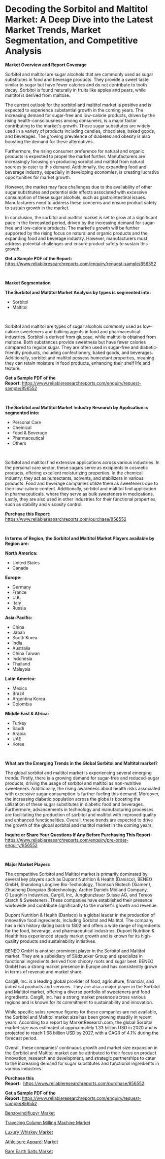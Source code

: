 <p><h1>Decoding the Sorbitol and Maltitol Market: A Deep Dive into the Latest Market Trends, Market Segmentation, and Competitive Analysis</h1></p><p><strong>Market Overview and Report Coverage</strong></p>
<p><p>Sorbitol and maltitol are sugar alcohols that are commonly used as sugar substitutes in food and beverage products. They provide a sweet taste similar to sugar but have fewer calories and do not contribute to tooth decay. Sorbitol is found naturally in fruits like apples and pears, while maltitol is derived from maltose.</p><p>The current outlook for the sorbitol and maltitol market is positive and is expected to experience substantial growth in the coming years. The increasing demand for sugar-free and low-calorie products, driven by the rising health-consciousness among consumers, is a major factor contributing to the market's growth. These sugar substitutes are widely used in a variety of products including candies, chocolates, baked goods, and beverages. The growing prevalence of diabetes and obesity is also boosting the demand for these alternatives.</p><p>Furthermore, the rising consumer preference for natural and organic products is expected to propel the market further. Manufacturers are increasingly focusing on producing sorbitol and maltitol from natural sources to cater to this demand. Additionally, the expanding food and beverage industry, especially in developing economies, is creating lucrative opportunities for market growth.</p><p>However, the market may face challenges due to the availability of other sugar substitutes and potential side effects associated with excessive consumption of these sugar alcohols, such as gastrointestinal issues. Manufacturers need to address these concerns and ensure product safety to sustain growth in the market.</p><p>In conclusion, the sorbitol and maltitol market is set to grow at a significant pace in the forecasted period, driven by the increasing demand for sugar-free and low-calorie products. The market's growth will be further supported by the rising focus on natural and organic products and the expanding food and beverage industry. However, manufacturers must address potential challenges and ensure product safety to sustain this growth.</p></p>
<p><strong>Get a Sample PDF of the Report:</strong> <a href="https://www.reliableresearchreports.com/enquiry/request-sample/856552">https://www.reliableresearchreports.com/enquiry/request-sample/856552</a></p>
<p>&nbsp;</p>
<p><strong>Market Segmentation</strong></p>
<p><strong>The Sorbitol and Maltitol Market Analysis by types is segmented into:</strong></p>
<p><ul><li>Sorbitol</li><li>Maltitol</li></ul></p>
<p>&nbsp;</p>
<p><p>Sorbitol and maltitol are types of sugar alcohols commonly used as low-calorie sweeteners and bulking agents in food and pharmaceutical industries. Sorbitol is derived from glucose, while maltitol is obtained from maltose. Both substances provide sweetness but have fewer calories compared to regular sugar. They are often used in sugar-free and diabetic-friendly products, including confectionery, baked goods, and beverages. Additionally, sorbitol and maltitol possess humectant properties, meaning they can retain moisture in food products, enhancing their shelf life and texture.</p></p>
<p><strong>Get a Sample PDF of the Report:</strong>&nbsp;<a href="https://www.reliableresearchreports.com/enquiry/request-sample/856552">https://www.reliableresearchreports.com/enquiry/request-sample/856552</a></p>
<p>&nbsp;</p>
<p><strong>The Sorbitol and Maltitol Market Industry Research by Application is segmented into:</strong></p>
<p><ul><li>Personal Care</li><li>Chemical</li><li>Food & Beverage</li><li>Pharmaceutical</li><li>Others</li></ul></p>
<p>&nbsp;</p>
<p><p>Sorbitol and maltitol find extensive applications across various industries. In the personal care sector, these sugars serve as excipients in cosmetic products, offering excellent moisturizing properties. In the chemical industry, they act as humectants, solvents, and stabilizers in various products. Food and beverage companies utilize them as sweeteners due to their low-calorie content. Additionally, sorbitol and maltitol find application in pharmaceuticals, where they serve as bulk sweeteners in medications. Lastly, they are also used in other industries for their functional properties, such as stability and viscosity control.</p></p>
<p><strong>Purchase this Report:</strong>&nbsp; <a href="https://www.reliableresearchreports.com/purchase/856552">https://www.reliableresearchreports.com/purchase/856552</a></p>
<p>&nbsp;</p>
<p><strong>In terms of Region, the Sorbitol and Maltitol Market Players available by Region are:</strong></p>
<p>
    <p> <strong> North America: </strong>
        <ul>
            <li>United States</li>
            <li>Canada</li>
        </ul>
        </p> 
    <p> <strong> Europe: </strong>
        <ul>
            <li>Germany</li>
            <li>France</li>
            <li>U.K.</li>
            <li>Italy</li>
            <li>Russia</li>
        </ul>
        </p> 
    <p> <strong> Asia-Pacific: </strong>
        <ul>
            <li>China</li>
            <li>Japan</li>
            <li>South Korea</li>
            <li>India</li>
            <li>Australia</li>
            <li>China Taiwan</li>
            <li>Indonesia</li>
            <li>Thailand</li>
            <li>Malaysia</li>
        </ul>
        </p> 
    <p> <strong> Latin America: </strong>
        <ul>
            <li>Mexico</li>
            <li>Brazil</li>
            <li>Argentina Korea</li>
            <li>Colombia</li>
        </ul>
        </p> 
    <p> <strong> Middle East & Africa: </strong>
        <ul>
            <li>Turkey</li>
            <li>Saudi</li>
            <li>Arabia</li>
            <li>UAE</li>
            <li>Korea</li>
        </ul>
    </p>
    </p>
<p>&nbsp;</p>
<p><strong>What are the Emerging Trends in the Global Sorbitol and Maltitol market?</strong></p>
<p><p>The global sorbitol and maltitol market is experiencing several emerging trends. Firstly, there is a growing demand for sugar-free and reduced-sugar products, driving the usage of sorbitol and maltitol as non-nutritive sweeteners. Additionally, the rising awareness about health risks associated with excessive sugar consumption is further fueling this demand. Moreover, the increasing diabetic population across the globe is boosting the utilization of these sugar substitutes in diabetic food and beverages. Furthermore, advancements in technology and manufacturing processes are facilitating the production of sorbitol and maltitol with improved quality and enhanced functionalities. Overall, these trends are expected to drive the growth of the global sorbitol and maltitol market in the coming years.</p></p>
<p><strong>Inquire or Share Your Questions If Any Before Purchasing This Report</strong>- <a href="https://www.reliableresearchreports.com/enquiry/pre-order-enquiry/856552">https://www.reliableresearchreports.com/enquiry/pre-order-enquiry/856552</a></p>
<p>&nbsp;</p>
<p><strong>Major Market Players</strong></p>
<p><p>The competitive Sorbitol and Maltitol market is primarily dominated by several key players such as Dupont Nutrition & Health (Danisco), BENEO GmbH, Shandong Longlive Bio-Technology, Thomson Biotech (Xiamen), Zhucheng Dongxiao Biotechnology, Archer Daniels Midland Company, O'Laughlin Industries, Cargill, Inc, Jungbunzlauer Suisse AG, and Tereos Starch & Sweeteners. These companies have established their presence worldwide and contribute significantly to the market's growth and revenue.</p><p>Dupont Nutrition & Health (Danisco) is a global leader in the production of innovative food ingredients, including Sorbitol and Maltitol. The company has a rich history dating back to 1802 and offers a wide range of ingredients for the food, beverage, and pharmaceutical industries. Dupont Nutrition & Health has experienced steady market growth and is known for its high-quality products and sustainability initiatives.</p><p>BENEO GmbH is another prominent player in the Sorbitol and Maltitol market. They are a subsidiary of Südzucker Group and specialize in functional ingredients derived from chicory roots and sugar beet. BENEO GmbH has a strong market presence in Europe and has consistently grown in terms of revenue and market share.</p><p>Cargill, Inc. is a leading global provider of food, agriculture, financial, and industrial products and services. They are also a major player in the Sorbitol and Maltitol market, offering a diverse portfolio of sweeteners and food ingredients. Cargill, Inc. has a strong market presence across various regions and is known for its commitment to sustainability and innovation.</p><p>While specific sales revenue figures for these companies are not available, the Sorbitol and Maltitol market size has been growing steadily in recent years. According to a report by MarketResearch.com, the global Sorbitol market size was estimated at approximately 1.33 billion USD in 2020 and is projected to reach 1.68 billion USD by 2027, with a CAGR of 4.1% during the forecast period.</p><p>Overall, these companies' continuous growth and market size expansion in the Sorbitol and Maltitol market can be attributed to their focus on product innovation, research and development, and strategic partnerships to cater to the increasing demand for sugar substitutes and functional ingredients in various industries.</p></p>
<p><strong>Purchase this Report:</strong>&nbsp;&nbsp;<a href="https://www.reliableresearchreports.com/purchase/856552">https://www.reliableresearchreports.com/purchase/856552</a></p>
<p></p>
<p><strong>Get a Sample PDF of the Report:</strong>&nbsp;<a href="https://www.reliableresearchreports.com/enquiry/request-sample/856552">https://www.reliableresearchreports.com/enquiry/request-sample/856552</a></p>
<p><p><a href="https://github.com/JameTravis/Market-Research-Report-List-2/blob/main/benzovindiflupyr-market.md">Benzovindiflupyr Market</a></p><p><a href="https://medium.com/@scottford2001/travelling-column-milling-machine-market-exploring-market-share-market-trends-and-future-growth-cc95cf4c2a44">Travelling Column Milling Machine Market</a></p><p><a href="https://medium.com/@linneahilll6456/luxury-whiskey-market-outlook-industry-overview-and-forecast-2023-to-2030-221f396fd101">Luxury Whiskey Market</a></p><p><a href="https://medium.com/@favor.look.seal/athleisure-apparel-market-share-evolution-and-market-growth-trends-2023-2030-005eec840f1d">Athleisure Apparel Market</a></p><p><a href="https://github.com/RichRobinson5/Market-Research-Report-List-2/blob/main/rare-earth-salts-market.md">Rare Earth Salts Market</a></p></p>